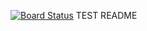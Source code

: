 [![Board Status](https://codedev.ms/liangzhu0196/dd288449-ae33-49fa-bc2c-5fe62ab8038d/54c16396-780d-4444-b71b-f3ae2192cc51/_apis/work/boardbadge/98b06bd2-03b5-444b-af59-372ec658794e)](https://codedev.ms/liangzhu0196/dd288449-ae33-49fa-bc2c-5fe62ab8038d/_boards/board/t/54c16396-780d-4444-b71b-f3ae2192cc51/Microsoft.RequirementCategory)
TEST README
